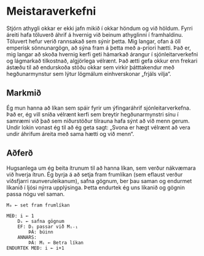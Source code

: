 Meistaraverkefni
================

Stjórn athygli okkar er ekki jafn mikið í okkar höndum og við
höldum. Fyrri áreiti hafa töluverð áhrif á hvernig við beinum
athyglinni í framhaldinu. Töluvert hefur verið rannsakað sem sýnir
þetta. Mig langar, ofan á öll emperísk sönnunargögn, að sýna fram á
þetta með a-priori hætti. Það er, mig langar að skoða hvernig kerfi
geti hámarkað árangur í sjónleitarverkefni og lágmarkað tilkostnað,
algjörlega vélrænt. Það ætti gefa okkur enn frekari ástæðu til að
endurskoða stöðu okkar sem virkir þátttakendur með hegðunarmynstur sem
lýtur lögmálum einhverskonar „frjáls vilja“.

Markmið
-------

Ég mun hanna að líkan sem spáir fyrir um ýfingaráhrif
sjónleitarverkefna. Það er, ég vill sníða vélrænt kerfi sem breytir
hegðunarmynstri sínu í samræmi við það sem niðurstöður tilrauna hafa
sýnt að við menn gerum. Undir lokin vonast ég til að ég geta sagt:
„Svona er hægt vélrænt að vera undir áhrifum áreita með sama hætti og
við menn“.

Aðferð
------

Hugsanlega um ég beita ítrunum til að hanna líkan, sem verður
nákvæmara við hverja ítrun. Ég byrja á að setja fram frumlíkan (sem
eflaust verður víðsfjarri raunveruleikanum), safna gögnum, ber þau
saman og endurmet líkanið í ljósi nýrra upplýsinga. Þetta endurtek ég
uns líkanið og gögnin passa nógu vel saman.

```pseudocode
M₀ ← set fram frumlíkan

MEÐ: i ← 1
    Dᵢ ← safna gögnum
    EF: Dᵢ passar við Mᵢ₋₁
        ÞÁ: búinn
    ANNARS:
        ÞÁ: Mᵢ ← Betra líkan
ENDURTEK MEÐ: i ← i+1
```
